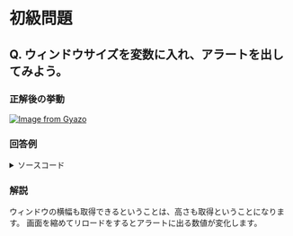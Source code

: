 # 初級問題

## Q. ウィンドウサイズを変数に入れ、アラートを出してみよう。 

### 正解後の挙動
[![Image from Gyazo](https://i.gyazo.com/850131b606a81f36a761838fd9714e36.gif)](https://gyazo.com/850131b606a81f36a761838fd9714e36)


### 回答例
<details><summary>ソースコード</summary><div>
	
```
// JS
const win_width = window.innerWidth;
alert(win_width);
```
</div></details>

### 解説
ウィンドウの横幅も取得できるということは、高さも取得ということになります。
画面を縮めてリロードをするとアラートに出る数値が変化します。
